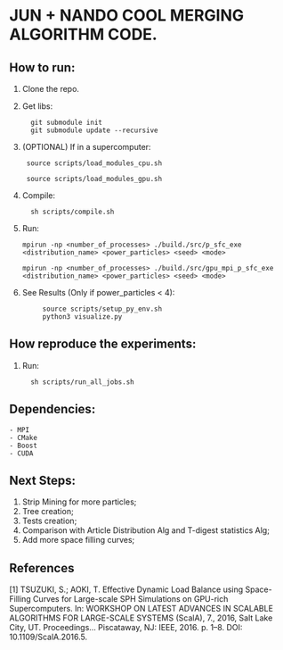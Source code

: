 # JUN + NANDO COOL MERGING ALGORITHM CODE.

## How to run:

1. Clone the repo.
2. Get libs:

         git submodule init
         git submodule update --recursive

3. (OPTIONAL) If in a supercomputer:

        source scripts/load_modules_cpu.sh

        source scripts/load_modules_gpu.sh

4. Compile:

         sh scripts/compile.sh

5.  Run:

        mpirun -np <number_of_processes> ./build./src/p_sfc_exe <distribution_name> <power_particles> <seed> <mode>
        
        mpirun -np <number_of_processes> ./build./src/gpu_mpi_p_sfc_exe <distribution_name> <power_particles> <seed> <mode>
   
6. See Results (Only if power_particles < 4):

            source scripts/setup_py_env.sh
            python3 visualize.py
 
## How reproduce the experiments:

1. Run:

         sh scripts/run_all_jobs.sh 

## Dependencies:

    - MPI
    - CMake
    - Boost
    - CUDA
    
## Next Steps:

1. Strip Mining for more particles;
2. Tree creation;
4. Tests creation;
3. Comparison with Article Distribution Alg and T-digest statistics Alg;
5. Add more space filling curves;
  
## References

[1] TSUZUKI, S.; AOKI, T. Effective Dynamic Load Balance using Space-Filling Curves for Large-scale SPH Simulations on GPU-rich Supercomputers. In: WORKSHOP ON LATEST ADVANCES IN SCALABLE ALGORITHMS FOR LARGE-SCALE SYSTEMS (ScalA), 7., 2016, Salt Lake City, UT. Proceedings… Piscataway, NJ: IEEE, 2016. p. 1–8. DOI: 10.1109/ScalA.2016.5.